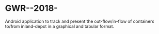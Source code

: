 # GWR--2018-
Android application to track and present the out-flow/in-flow of containers to/from inland-depot in a graphical and tabular format.
